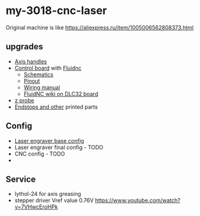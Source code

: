 # my-3018-cnc-laser

Original machine is like https://aliexpress.ru/item/1005006562808373.html

## upgrades

- [Axis handles](https://aliexpress.ru/item/32958606282.html)
- [Control board](https://aliexpress.ru/item/1005003183498253.html) with [Fluidnc](http://wiki.fluidnc.com/)
  - [Schematics](https://github.com/makerbase-mks/MKS-DLC32/blob/main/MKS-DLC32-main/hardware/MKS%20DLC32%20V2.1_003/MKS%20DLC32%20V2.1_003%20PIN.pdf)
  - [Pinout](https://github.com/makerbase-mks/MKS-DLC32/blob/main/MKS-DLC32-main/hardware/MKS%20DLC32%20V2.1_003/MKS%20DLC32%20V2.1_003%20PIN.pdf)
  - [Wiring manual](https://github.com/makerbase-mks/MKS-DLC32/blob/main/MKS-DLC32-main/doc/DLC32%20wiring%20manual.pdf)
  - [FluidNC wiki on DLC32 board](http://wiki.fluidnc.com/en/hardware/3rd-party/MKS_DLC32)
- [z probe](https://aliexpress.ru/item/1005005754638114.html?)
- [Endstops and other](https://www.thingiverse.com/thing:2796202) printed parts

## Config

- [Laser engraver base config](https://github.com/bdring/fluidnc-config-files/blob/main/official/MKS_DLC32_v21_laser.yaml)
- Laser engraver final config - TODO
- CNC config - TODO
- 
## Service

- lythol-24 for axis greasing
- stepper driver Vref value 0.76V https://www.youtube.com/watch?v=7VHwcEroHPk

